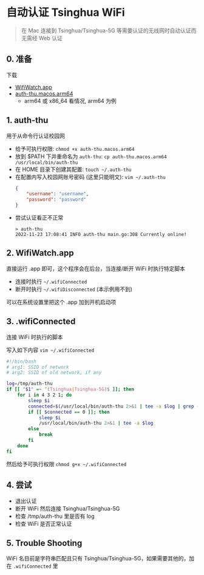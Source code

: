 # 自动认证 Tsinghua WiFi

> 在 Mac 连接到 Tsinghua/Tsinghua-5G 等需要认证的无线网时自动认证而无需经 Web 认证

## 0. 准备

下载
- [WifiWatch.app](https://github.com/p2/WifiWatch/releases/tag/1.0.0)
- [auth-thu.macos.arm64](https://github.com/z4yx/GoAuthing/releases/tag/v2.2)
    - arm64 或 x86_64 看情况, arm64 为例


## 1. auth-thu

用于从命令行认证校园网

- 给予可执行权限: `chmod +x auth-thu.macos.arm64`
- 放到 $PATH 下并重命名为 `auth-thu`: `cp auth-thu.macos.arm64 /usr/local/bin/auth-thu`
- 在 HOME 目录下创建其配置: `touch ~/.auth-thu`
- 在配置内写入校园网账号密码 (这里只能明文): `vim ~/.auth-thu`
    ```json
    {
        "username": "username",
        "password": "password"
    }
    ```
- 尝试认证看正不正常
    ```
    > auth-thu
    2022-11-23 17:08:41 INFO auth-thu main.go:308 Currently online!
    ```

## 2. WifiWatch.app

直接运行 .app 即可，这个程序会在后台，当连接/断开 WiFi 时执行特定脚本
- 连接时执行 `~/.wifiConnected`
- 断开时执行 `~/.wifiDisconnected` (本示例用不到)

可以在系统设置里把这个 .app 加到开机启动项

## 3. .wifiConnected

连接 WiFi 时执行的脚本

写入如下内容 `vim ~/.wifiConnected`
```bash
#!/bin/bash
# arg1: SSID of network
# arg2: SSID of old network, if any

log=/tmp/auth-thu
if [[ "$1" =~ ^(Tsinghua|Tsinghua-5G)$ ]]; then
	for i in 4 3 2 1; do
		sleep $i
		connected=$(/usr/local/bin/auth-thu 2>&1 | tee -a $log | grep -E "online|Successfully" && echo 0 || echo 1)
		if [[ $connected == 0 ]]; then
			sleep $i
			/usr/local/bin/auth-thu 2>&1 | tee -a $log
		else
			break
		fi
	done
fi
```

然后给予可执行权限 `chmod g+x ~/.wifiConnected`

## 4. 尝试

- 退出认证
- 断开 WiFi 然后连接 Tsinghua/Tsinghua-5G
- 检查 /tmp/auth-thu 里是否有 log
- 检查 WiFi 是否正常认证

## 5. Trouble Shooting

WiFi 名目前是字符串匹配且只有 Tsinghua/Tsinghua-5G，如果需要其他的，加在 `.wifiConnected` 里